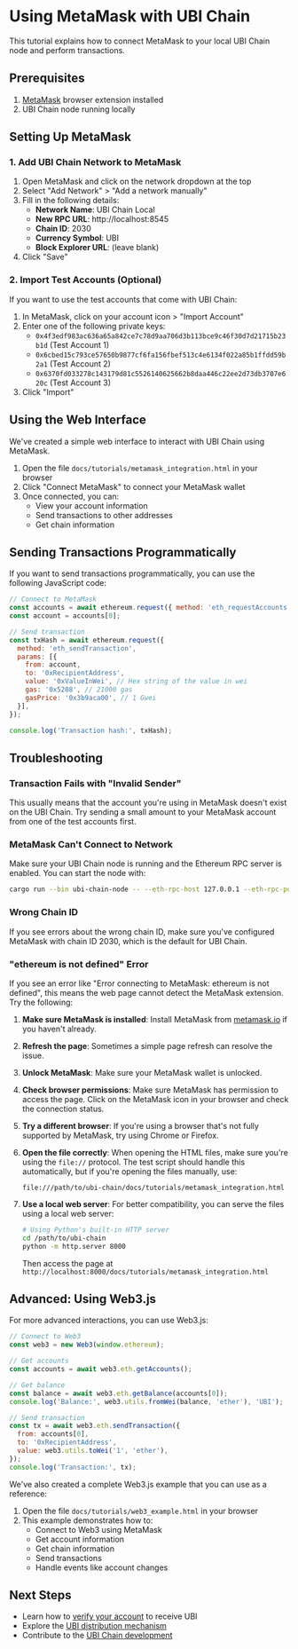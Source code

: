# Using MetaMask with UBI Chain

This tutorial explains how to connect MetaMask to your local UBI Chain node and perform transactions.

## Prerequisites

1. [MetaMask](https://metamask.io/) browser extension installed
2. UBI Chain node running locally

## Setting Up MetaMask

### 1. Add UBI Chain Network to MetaMask

1. Open MetaMask and click on the network dropdown at the top
2. Select "Add Network" > "Add a network manually"
3. Fill in the following details:
   - **Network Name**: UBI Chain Local
   - **New RPC URL**: http://localhost:8545
   - **Chain ID**: 2030
   - **Currency Symbol**: UBI
   - **Block Explorer URL**: (leave blank)
4. Click "Save"

### 2. Import Test Accounts (Optional)

If you want to use the test accounts that come with UBI Chain:

1. In MetaMask, click on your account icon > "Import Account"
2. Enter one of the following private keys:
   - `0x4f3edf983ac636a65a842ce7c78d9aa706d3b113bce9c46f30d7d21715b23b1d` (Test Account 1)
   - `0x6cbed15c793ce57650b9877cf6fa156fbef513c4e6134f022a85b1ffdd59b2a1` (Test Account 2)
   - `0x6370fd033278c143179d81c5526140625662b8daa446c22ee2d73db3707e620c` (Test Account 3)
3. Click "Import"

## Using the Web Interface

We've created a simple web interface to interact with UBI Chain using MetaMask.

1. Open the file `docs/tutorials/metamask_integration.html` in your browser
2. Click "Connect MetaMask" to connect your MetaMask wallet
3. Once connected, you can:
   - View your account information
   - Send transactions to other addresses
   - Get chain information

## Sending Transactions Programmatically

If you want to send transactions programmatically, you can use the following JavaScript code:

```javascript
// Connect to MetaMask
const accounts = await ethereum.request({ method: 'eth_requestAccounts' });
const account = accounts[0];

// Send transaction
const txHash = await ethereum.request({
  method: 'eth_sendTransaction',
  params: [{
    from: account,
    to: '0xRecipientAddress',
    value: '0xValueInWei', // Hex string of the value in wei
    gas: '0x5208', // 21000 gas
    gasPrice: '0x3b9aca00', // 1 Gwei
  }],
});

console.log('Transaction hash:', txHash);
```

## Troubleshooting

### Transaction Fails with "Invalid Sender"

This usually means that the account you're using in MetaMask doesn't exist on the UBI Chain. Try sending a small amount to your MetaMask account from one of the test accounts first.

### MetaMask Can't Connect to Network

Make sure your UBI Chain node is running and the Ethereum RPC server is enabled. You can start the node with:

```bash
cargo run --bin ubi-chain-node -- --eth-rpc-host 127.0.0.1 --eth-rpc-port 8545
```

### Wrong Chain ID

If you see errors about the wrong chain ID, make sure you've configured MetaMask with chain ID 2030, which is the default for UBI Chain.

### "ethereum is not defined" Error

If you see an error like "Error connecting to MetaMask: ethereum is not defined", this means the web page cannot detect the MetaMask extension. Try the following:

1. **Make sure MetaMask is installed**: Install MetaMask from [metamask.io](https://metamask.io/download.html) if you haven't already.

2. **Refresh the page**: Sometimes a simple page refresh can resolve the issue.

3. **Unlock MetaMask**: Make sure your MetaMask wallet is unlocked.

4. **Check browser permissions**: Make sure MetaMask has permission to access the page. Click on the MetaMask icon in your browser and check the connection status.

5. **Try a different browser**: If you're using a browser that's not fully supported by MetaMask, try using Chrome or Firefox.

6. **Open the file correctly**: When opening the HTML files, make sure you're using the `file://` protocol. The test script should handle this automatically, but if you're opening the files manually, use:
   ```
   file:///path/to/ubi-chain/docs/tutorials/metamask_integration.html
   ```

7. **Use a local web server**: For better compatibility, you can serve the files using a local web server:
   ```bash
   # Using Python's built-in HTTP server
   cd /path/to/ubi-chain
   python -m http.server 8000
   ```
   Then access the page at `http://localhost:8000/docs/tutorials/metamask_integration.html`

## Advanced: Using Web3.js

For more advanced interactions, you can use Web3.js:

```javascript
// Connect to Web3
const web3 = new Web3(window.ethereum);

// Get accounts
const accounts = await web3.eth.getAccounts();

// Get balance
const balance = await web3.eth.getBalance(accounts[0]);
console.log('Balance:', web3.utils.fromWei(balance, 'ether'), 'UBI');

// Send transaction
const tx = await web3.eth.sendTransaction({
  from: accounts[0],
  to: '0xRecipientAddress',
  value: web3.utils.toWei('1', 'ether'),
});
console.log('Transaction:', tx);
```

We've also created a complete Web3.js example that you can use as a reference:
1. Open the file `docs/tutorials/web3_example.html` in your browser
2. This example demonstrates how to:
   - Connect to Web3 using MetaMask
   - Get account information
   - Get chain information
   - Send transactions
   - Handle events like account changes

## Next Steps

- Learn how to [verify your account](./VERIFICATION.md) to receive UBI
- Explore the [UBI distribution mechanism](../architecture/UBI_DISTRIBUTION.md)
- Contribute to the [UBI Chain development](../contributing/CONTRIBUTING.md) 